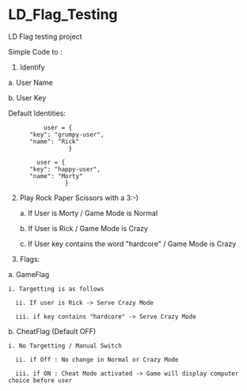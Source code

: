# LD_Flag_Testing
LD Flag testing project

Simple Code to :
 1. Identify

  a. User Name
  
  b. User Key
  
  
  Default Identities:
  
              user = {
          "key": "grumpy-user",
          "name": "Rick"
                     }
                     
            user = {
          "key": "happy-user",
          "name": "Morty"
                    }
                             
      
2. Play Rock Paper Scissors with a  3:-)

    a. If User is Morty / Game Mode is Normal
   
    b. If User is Rick / Game Mode is Crazy
    
    c. If User key contains the word "hardcore" / Game Mode is Crazy
    
    
 
    
3. Flags: 

  a. GameFlag 
  
    i. Targetting is as follows
    
      ii. If user is Rick -> Serve Crazy Mode
      
      iii. if key contains "hardcore" -> Serve Crazy Mode
      
  b. CheatFlag (Default OFF) 
  
    i. No Targetting / Manual Switch
    
      ii. if Off : No change in Normal or Crazy Mode
      
      iii. if ON : Cheat Mode activated -> Game will display computer choice before user
      
      
